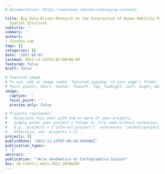 ```yaml
---
# Documentation: https://wowchemy.com/docs/managing-content/

title: Big Data-Driven Research on the Interaction of Human Mobility Pattern and Urban
  Spatial Structure
subtitle: ''
summary: ''
authors:
- Jinzhou Cao
tags: []
categories: []
date: '2021-06-01'
lastmod: 2022-11-13T15:07:00+08:00
featured: false
draft: false

# Featured image
# To use, add an image named `featured.jpg/png` to your page's folder.
# Focal points: Smart, Center, TopLeft, Top, TopRight, Left, Right, BottomLeft, Bottom, BottomRight.
image:
  caption: ''
  focal_point: ''
  preview_only: false

# Projects (optional).
#   Associate this post with one or more of your projects.
#   Simply enter your project's folder or file name without extension.
#   E.g. `projects = ["internal-project"]` references `content/project/deep-learning/index.md`.
#   Otherwise, set `projects = []`.
projects: []
publishDate: '2022-11-13T07:06:59.449406Z'
publication_types:
- '2'
abstract: ''
publication: '*Acta Geodaetica et Cartographica Sinica*'
doi: 10.11947/j.AGCS.2021.20200287
---
```

